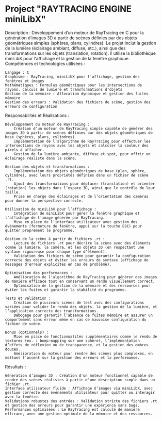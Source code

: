 # Project "RAYTRACING ENGINE miniLibX"

Description : Développement d’un moteur de RayTracing en C pour la génération d’images 3D à partir de scènes définies par des objets géométriques simples (sphères, plans, cylindres). Le projet inclut la gestion de la lumière (éclairage ambiant, diffuse, etc.), ainsi que des transformations sur les objets (translation, rotation). Il utilise la bibliothèque miniLibX pour l'affichage et la gestion de la fenêtre graphique.
Compétences et technologies utilisées :

    Langage : C
    Graphisme : RayTracing, miniLibX pour l'affichage, gestion des fenêtres et images
    Mathématiques : Formules géométriques pour les intersections de rayons, calculs de lumière et transformations d'objets
    Gestion de la mémoire : Allocation dynamique et gestion des fuites mémoire
    Gestion des erreurs : Validation des fichiers de scène, gestion des erreurs de configuration

Responsabilités et Réalisations :

    Développement du moteur de RayTracing :
        Création d'un moteur de RayTracing simple capable de générer des images 3D à partir de scènes définies par des objets géométriques de base (sphères, plans, cylindres).
        Implémentation de l'algorithme de RayTracing pour effectuer les intersections de rayons avec les objets et calculer la couleur des pixels à afficher.
        Gestion de la lumière ambiante, diffuse et spot, pour offrir un éclairage réaliste dans la scène.

    Gestion des objets et transformations :
        Implémentation des objets géométriques de base (plan, sphère, cylindre), avec leurs propriétés définies dans un fichier de scène .rt.
        Ajout des transformations pour déplacer (translation) et orienter (rotation) les objets dans l’espace 3D, ainsi que le contrôle de leur taille.
        Prise en charge des éclairages et de l’orientation des caméras pour donner la perspective correcte.

    Utilisation de miniLibX pour l’affichage :
        Intégration de miniLibX pour gérer la fenêtre graphique et l'affichage de l'image générée par RayTracing.
        Mise en place de l'interface utilisateur avec gestion des événements (fermeture de fenêtre, appui sur la touche ESC) pour quitter proprement le programme.

    Gestion de la scène à partir de fichiers .rt :
        Lecture de fichiers .rt pour décrire la scène avec des éléments comme la lumière, la caméra, et les objets 3D (en respectant une syntaxe rigoureuse pour chaque type d’élément).
        Validation des fichiers de scène pour garantir la configuration correcte des objets et éviter les erreurs de syntaxe (affichage de messages d’erreur explicites en cas de problème).

    Optimisation des performances :
        Amélioration de l'algorithme de RayTracing pour générer des images de manière efficace tout en conservant un rendu visuellement correct.
        Optimisation de la gestion de la mémoire et des ressources pour éviter les fuites et garantir la stabilité du programme.

    Tests et validation :
        Création de plusieurs scènes de test avec des configurations variées pour valider le rendu des objets, la gestion de la lumière, et l’application correcte des transformations.
        Débogage pour garantir l’absence de fuites mémoire et assurer un comportement sans erreur même en cas de mauvaise configuration du fichier de scène.

    Bonus (optionnels) :
        Mise en place de fonctionnalités supplémentaires comme le rendu de textures (ex. : bump-mapping sur une sphère), l’implémentation d’effets de réflexion ou de transparence, et la gestion des ombres douces.
        Amélioration du moteur pour rendre des scènes plus complexes, en mettant l’accent sur la gestion des erreurs et la performance.

Résultats :

    Génération d’images 3D : Création d'un moteur fonctionnel capable de rendre des scènes réalistes à partir d'une description simple dans un fichier .rt.
    Interface utilisateur fluide : Affichage d’images via miniLibX, avec gestion correcte des événements utilisateur pour quitter ou interagir avec la fenêtre.
    Validations robustes des entrées : Validation stricte des fichiers .rt et gestion des erreurs pour garantir une expérience sans bugs.
    Performances optimisées : Le RayTracing est calculé de manière efficace, avec une gestion optimale de la mémoire et des ressources.

